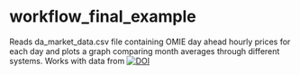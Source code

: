 # workflow_final_example
Reads da_market_data.csv file containing OMIE day ahead hourly prices for each day and plots a graph comparing     month averages through different systems. Works with data from [![DOI](https://zenodo.org/badge/DOI/10.5281/zenodo.5977857.svg)](https://doi.org/10.5281/zenodo.5977857)

